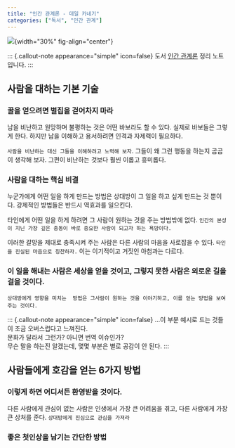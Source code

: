 ```yaml
---
title: "인간 관계론 - 데일 카네기"
categories: ["독서", "인간 관계"]
---
```


![](https://contents.kyobobook.co.kr/sih/fit-in/458x0/pdt/9791164459667.jpg){width="30%" fig-align="center"}

::: {.callout-note appearance="simple" icon=false}
도서 [인간 관계론](https://product.kyobobook.co.kr/detail/S000213900397) 정리 노트입니다.
:::

## 사람을 대하는 기본 기술

### 꿀을 얻으려면 벌집을 걷어차지 마라

남을 비난하고 원망하며 불평하는 것은 어떤 바보라도 할 수 있다. 실제로 바보들은 그렇게 한다.
하지만 남을 이해하고 용서하려면 인격과 자제력이 필요하다.

`사람을 비난하는 대신 그들을 이해하려고 노력해 보자`. 그들이 왜 그런 행동을 하는지 곰곰이 생각해 보자.
그편이 비난하는 것보다 훨씬 이롭고 흥미롭다.

### 사람을 대하는 핵심 비결

누군가에게 어떤 일을 하게 만드는 방법은 상대방이 그 일을 하고 싶게 만드는 것 뿐이다.
강제적인 방법들은 반드시 역효과를 일으킨다.

타인에게 어떤 일을 하게 하려면 그 사람이 원하는 것을 주는 방법밖에 없다.
`인간의 본성이 지닌 가장 깊은 충동이 바로 중요한 사람이 되고자 하는 욕망이다.`

이러한 갈망을 제대로 충족시켜 주는 사람은 다른 사람의 마음을 사로잡을 수 있다.
`타인을 진실된 마음으로 칭찬하자.` 이는 이기적이고 거짓인 아첨과는 다르다.

### 이 일을 해내는 사람은 세상을 얻을 것이고, 그렇지 못한 사람은 외로운 길을 걸을 것이다.

`상대방에게 영향을 미치는  방법은 그사람이 원하는 것을 이야기하고, 이를 얻는 방법을 보여 주는 것이다.`

::: {.callout-note appearance="simple" icon=false}
...이 부분 예시로 드는 것들이 조금 오버스럽다고 느껴진다.  
문화가 달라서 그런가? 아니면 번역 이슈인가?  
무슨 말을 하는진 알겠는데, 몇몇 부분은 별로 공감이 안 된다.
:::

## 사람들에게 호감을 얻는 6가지 방법

### 이렇게 하면 어디서든 환영받을 것이다.

다른 사람에게 관심이 없는 사람은 인생에서 가장 큰 어려움을 겪고, 다른 사람에게 가장 큰 상처를 준다.
`상대방에게 진심으로 관심을 가져라`

### 좋은 첫인상을 남기는 간단한 방법


